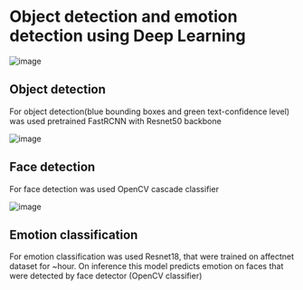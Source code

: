 # Object detection and emotion detection using Deep Learning

![image](https://user-images.githubusercontent.com/56451080/214510994-39161020-3a7c-46fc-9a39-b9a10a728afa.png)

## Object detection
For object detection(blue bounding boxes and green text-confidence level) was used pretrained FastRCNN with Resnet50 backbone

![image](https://user-images.githubusercontent.com/56451080/214512587-51e25e7c-da86-4633-9beb-6a4bcdcc4442.png)

## Face detection
For face detection was used OpenCV cascade classifier

![image](https://user-images.githubusercontent.com/56451080/214512794-5e2dd225-ede6-4ee3-aba9-1d09210cfd57.png)

## Emotion classification
For emotion classification was used Resnet18, that were trained on affectnet dataset for ~hour. On inference this model predicts emotion on faces that were detected by face detector (OpenCV classifier)



